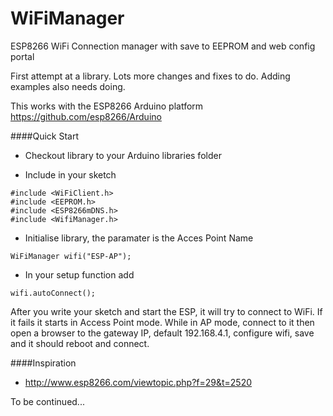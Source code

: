 # WiFiManager
ESP8266 WiFi Connection manager with save to EEPROM and web config portal

First attempt at a library. Lots more changes and fixes to do. Adding examples also needs doing.

This works with the ESP8266 Arduino platform https://github.com/esp8266/Arduino

####Quick Start
- Checkout library to your Arduino libraries folder

- Include in your sketch

```Arduino
#include <WiFiClient.h>
#include <EEPROM.h>
#include <ESP8266mDNS.h>
#include <WifiManager.h>
```

- Initialise library, the paramater is the Acces Point Name
```
WiFiManager wifi("ESP-AP");
```

- In your setup function add
```
wifi.autoConnect();
```

After you write your sketch and start the ESP, it will try to connect to WiFi. If it fails it starts in Access Point mode.
While in AP mode, connect to it then open a browser to the gateway IP, default 192.168.4.1, configure wifi, save and it should reboot and connect.


####Inspiration
- http://www.esp8266.com/viewtopic.php?f=29&t=2520

To be continued...
